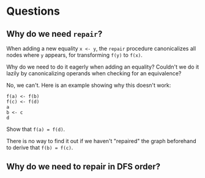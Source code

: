 # Questions

## Why do we need `repair`?

When adding a new equality `x <- y`, the `repair` procedure canonicalizes all nodes where `y` appears, for transforming `f(y)` to `f(x)`.

Why do we need to do it eagerly when adding an equality? Couldn't we do it lazily by canonicalizing operands when checking for an equivalence?

No, we can't. Here is an example showing why this doesn't work:

```
f(a) <- f(b)
f(c) <- f(d)
a
b <- c
d
```

Show that `f(a) = f(d)`.

There is no way to find it out if we haven't "repaired" the graph beforehand to derive that `f(b) = f(c)`.

## Why do we need to repair in DFS order?

